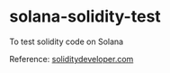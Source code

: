 # solana-solidity-test
To test solidity code on Solana

Reference: [soliditydeveloper.com](https://soliditydeveloper.com/solana)
